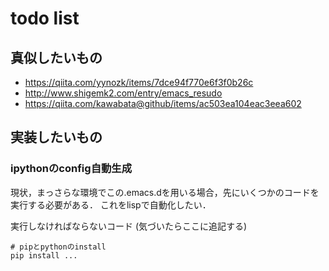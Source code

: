 # todo list

## 真似したいもの

* https://qiita.com/yynozk/items/7dce94f770e6f3f0b26c
* http://www.shigemk2.com/entry/emacs_resudo
* https://qiita.com/kawabata@github/items/ac503ea104eac3eea602

## 実装したいもの

### ipythonのconfig自動生成

現状，まっさらな環境でこの.emacs.dを用いる場合，先にいくつかのコードを実行する必要がある．
これをlispで自動化したい．

実行しなければならないコード (気づいたらここに追記する)
```shell
# pipとpythonのinstall
pip install ...
```
